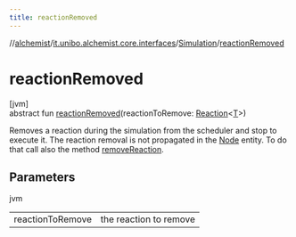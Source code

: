 ```yaml
---
title: reactionRemoved
---
```

//[alchemist](../../../index.html)/[it.unibo.alchemist.core.interfaces](../index.html)/[Simulation](index.html)/[reactionRemoved](reaction-removed.html)



# reactionRemoved



[jvm]\
abstract fun [reactionRemoved](reaction-removed.html)(reactionToRemove: [Reaction](../../it.unibo.alchemist.model.interfaces/-reaction/index.html)<[T](../-scheduler/index.html)>)



Removes a reaction during the simulation from the scheduler and stop to execute it. The reaction removal is not propagated in the [Node](../../it.unibo.alchemist.model.interfaces/-node/index.html) entity. To do that call also the method [removeReaction](../../it.unibo.alchemist.model.interfaces/-node/remove-reaction.html).



## Parameters


jvm

| | |
|---|---|
| reactionToRemove | the reaction to remove |




